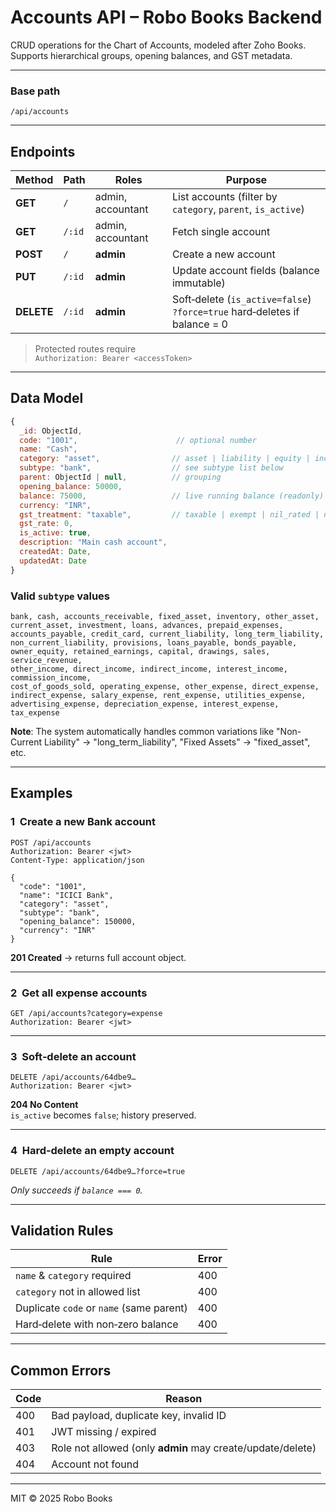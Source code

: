 
# Accounts API – Robo Books Backend

CRUD operations for the Chart of Accounts, modeled after Zoho Books.  
Supports hierarchical groups, opening balances, and GST metadata.

---

### Base path
```
/api/accounts
```

---

## Endpoints

| Method | Path | Roles | Purpose |
|--------|------|-------|---------|
| **GET** | `/` | admin, accountant | List accounts (filter by `category`, `parent`, `is_active`) |
| **GET** | `/:id` | admin, accountant | Fetch single account |
| **POST** | `/` | **admin** | Create a new account |
| **PUT** | `/:id` | **admin** | Update account fields (balance immutable) |
| **DELETE** | `/:id` | **admin** | Soft‑delete (`is_active=false`) <br>`?force=true` hard‑deletes if balance = 0 |

> Protected routes require  
> `Authorization: Bearer <accessToken>`

---

## Data Model

```js
{
  _id: ObjectId,
  code: "1001",                      // optional number
  name: "Cash",
  category: "asset",                // asset | liability | equity | income | expense
  subtype: "bank",                  // see subtype list below
  parent: ObjectId | null,          // grouping
  opening_balance: 50000,
  balance: 75000,                   // live running balance (readonly)
  currency: "INR",
  gst_treatment: "taxable",         // taxable | exempt | nil_rated | non_gst
  gst_rate: 0,
  is_active: true,
  description: "Main cash account",
  createdAt: Date,
  updatedAt: Date
}
```

### Valid `subtype` values
```
bank, cash, accounts_receivable, fixed_asset, inventory, other_asset,
current_asset, investment, loans, advances, prepaid_expenses,
accounts_payable, credit_card, current_liability, long_term_liability,
non_current_liability, provisions, loans_payable, bonds_payable, 
owner_equity, retained_earnings, capital, drawings, sales, service_revenue, 
other_income, direct_income, indirect_income, interest_income, commission_income, 
cost_of_goods_sold, operating_expense, other_expense, direct_expense, 
indirect_expense, salary_expense, rent_expense, utilities_expense, 
advertising_expense, depreciation_expense, interest_expense, tax_expense
```

**Note**: The system automatically handles common variations like "Non-Current Liability" → "long_term_liability", "Fixed Assets" → "fixed_asset", etc.

---

## Examples

### 1  Create a new Bank account
```http
POST /api/accounts
Authorization: Bearer <jwt>
Content-Type: application/json

{
  "code": "1001",
  "name": "ICICI Bank",
  "category": "asset",
  "subtype": "bank",
  "opening_balance": 150000,
  "currency": "INR"
}
```
**201 Created** → returns full account object.

---

### 2  Get all expense accounts
```http
GET /api/accounts?category=expense
Authorization: Bearer <jwt>
```

---

### 3  Soft‑delete an account
```http
DELETE /api/accounts/64dbe9… 
Authorization: Bearer <jwt>
```
**204 No Content**  
`is_active` becomes `false`; history preserved.

---

### 4  Hard‑delete an empty account
```http
DELETE /api/accounts/64dbe9…?force=true
```
*Only succeeds if `balance === 0`.*

---

## Validation Rules

| Rule | Error |
|------|-------|
| `name` & `category` required | 400 |
| `category` not in allowed list | 400 |
| Duplicate `code` or `name` (same parent) | 400 |
| Hard‑delete with non‑zero balance | 400 |

---

## Common Errors

| Code | Reason |
|------|--------|
| 400 | Bad payload, duplicate key, invalid ID |
| 401 | JWT missing / expired |
| 403 | Role not allowed (only **admin** may create/update/delete) |
| 404 | Account not found |

---

MIT © 2025 Robo Books
